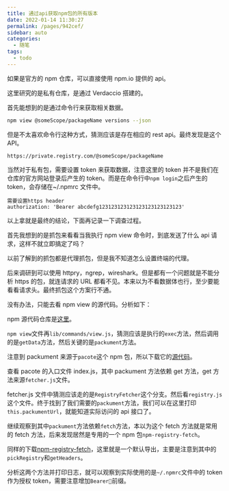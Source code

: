 ```yaml
---
title: 通过api获取npm包的所有版本
date: 2022-01-14 11:30:27
permalink: /pages/942cef/
sidebar: auto
categories:
  - 随笔
tags:
  - todo
---
```

如果是官方的 npm 仓库，可以直接使用 npm.io 提供的 api。

这里研究的是私有仓库，是通过 Verdaccio 搭建的。

首先能想到的是通过命令行来获取相关数据。

```bash
npm view @someScope/packageName versions --json
```

但是不太喜欢命令行这种方式，猜测应该是存在相应的 rest api。最终发现是这个 API。

```
https://private.registry.com/@someScope/packageName
```

当然对于私有包，需要设置 token 来获取数据，注意这里的 token 并不是我们在仓库的官方网站登录后产生的 token。而是在命令行中`npm login`之后产生的 token，会存储在~/.npmrc 文件中。

```
需要设置https header
authorization: 'Bearer abcdefg123123123123123123123123123'
```

以上拿就是最终的结论，下面再记录一下调查过程。

首先我想到的是抓包来看看当我执行 npm view 命令时，到底发送了什么 api 请求，这样不就立即搞定了吗？

以前了解到的抓包都是代理抓包，但是我不知道怎么设置终端的代理。

后来调研到可以使用 httpry，ngrep，wireshark。但是都有一个问题就是不能分析 https 的包，就连请求的 URL 都看不见。本来以为不看数据体也行，至少要能看看请求头。最终抓包这个方案行不通。

没有办法，只能去看 npm view 的源代码。分析如下：

npm 源代码仓库是[这里](https://github.com/npm/cli)。

`npm view`文件再`lib/commands/view.js`，猜测应该是执行的`exec`方法，然后调用的是`getData`方法，然后关键的是`packument`方法。

注意到 packument 来源于`pacote`这个 npm 包，所以下载它的[源代码](https://github.com/npm/pacote)。

查看 pacote 的入口文件 index.js，其中 packument 方法依赖 get 方法，get 方法来源`fetcher.js`文件。

fetcher.js 文件中猜测应该走的是`RegistryFetcher`这个分支。然后看`registry.js`这个文件。终于找到了我们需要的`packument`方法，我们可以在这里打印`this.packumentUrl`，就能知道实际访问的 api 接口了。

继续观察到其中`packument`方法依赖`fetch`方法，本以为这个 fetch 方法就是常用的 fetch 方法，后来发现居然是专用的一个 npm 包`npm-registry-fetch`。

同样的下载[npm-registry-fetch](https://github.com/npm/npm-registry-fetch)，这里就是一个默认导出，主要是注意到其中的`pickRegistry`和`getHeaders`。

分析这两个方法并打印日志，就可以观察到实际使用的是`~/.npmrc`文件中的 token 作为授权 token，需要注意增加`Bearer`前缀。
